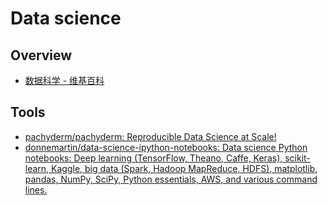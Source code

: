 # Data science

## Overview

- [数据科学 - 维基百科](https://zh.wikipedia.org/wiki/%E6%95%B0%E6%8D%AE%E7%A7%91%E5%AD%A6)

## Tools

- [pachyderm/pachyderm: Reproducible Data Science at Scale!](https://github.com/pachyderm/pachyderm)
- [donnemartin/data-science-ipython-notebooks: Data science Python notebooks: Deep learning (TensorFlow, Theano, Caffe, Keras), scikit-learn, Kaggle, big data (Spark, Hadoop MapReduce, HDFS), matplotlib, pandas, NumPy, SciPy, Python essentials, AWS, and various command lines.](https://github.com/donnemartin/data-science-ipython-notebooks)
